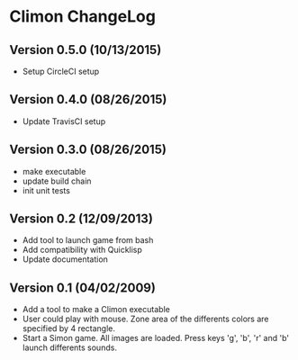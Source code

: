 # Climon ChangeLog

## Version 0.5.0 (10/13/2015)

- Setup CircleCI setup

## Version 0.4.0 (08/26/2015)

- Update TravisCI setup

## Version 0.3.0 (08/26/2015)

- make executable
- update build chain
- init unit tests

## Version 0.2 (12/09/2013)

- Add tool to launch game from bash
- Add compatibility with Quicklisp
- Update documentation

## Version 0.1 (04/02/2009)

- Add a tool to make a Climon executable
- User could play  with mouse. Zone area of the differents colors are
specified by 4 rectangle.
- Start a Simon game. All images are loaded. Press keys 'g', 'b', 'r'
and 'b' launch differents sounds.
